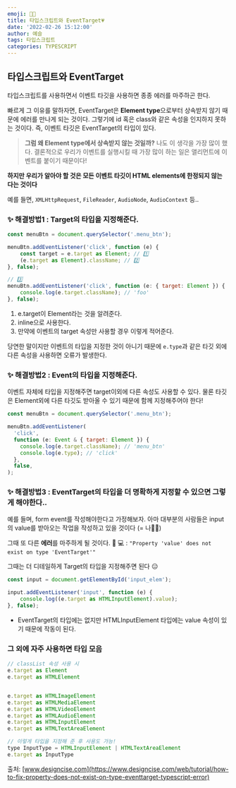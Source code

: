 ```yaml
---
emoji: 👩‍💻
title: 타입스크립트와 EventTarget💗
date: '2022-02-26 15:12:00'
author: 예슬
tags: 타입스크립트
categories: TYPESCRIPT
---
```


## 타입스크립트와 EventTarget

타입스크립트를 사용하면서 이벤트 타깃을 사용하면 종종 에러를 마주하곤 한다.

빠르게 그 이유를 말하자면, EventTarget은 **Element type**으로부터 상속받지 않기 때문에 에러를 만나게 되는 것이다. 그렇기에 id 혹은 class와 같은 속성을 인지하지 못하는 것이다. 즉, 이벤트 타깃은 EventTarget의 타입이 있다.

> **그럼 왜 Element type에서 상속받지 않는 것일까?**
> 나도 이 생각을 가장 많이 했다. 결론적으로 우리가 이벤트를 실행시킬 때 가장 많이 하는 일은 앨리먼트에 이벤트를 붙이기 때문이다!

**하지만 우리가 알아야 할 것은 모든 이벤트 타깃이 HTML elements에 한정되지 않는 다는 것이다**

예를 들면, `XMLHttpRequest`, `FileReader`, `AudioNode`, `AudioContext` 등..

### ✨ 해결방법1 : Target의 타입을 지정해준다.

```js
const menuBtn = document.querySelector('.menu_btn');

menuBtn.addEventListener('click', function (e) {
    const target = e.target as Element; // 1️⃣
    (e.target as Element).className; // 2️⃣
}, false);

// 3️⃣
menuBtn.addEventListener('click', function (e: { target: Element }) {
    console.log(e.target.className); // 'foo'
}, false);
```

1. e.target이 Element라는 것을 알려준다.
2. inline으로 사용한다.
3. 만약에 이벤트의 target 속성만 사용할 경우 이렇게 적어준다.

당연한 말이지만 이벤트의 타입을 지정한 것이 아니기 때문에 `e.type`과 같은 타깃 외에 다른 속성을 사용하면 오류가 발생한다.

### ✨ 해결방법2 : Event의 타입을 지정해준다.

이벤트 자체에 타입을 지정해주면 target이외에 다른 속성도 사용할 수 있다.
물론 타깃은 Element외에 다른 타깃도 받아올 수 있기 때문에 함께 지정해주어야 한다!

```js
const menuBtn = document.querySelector('.menu_btn');

menuBtn.addEventListener(
  'click',
  function (e: Event & { target: Element }) {
    console.log(e.target.className); // 'menu_btn'
    console.log(e.type); // 'click'
  },
  false,
);
```

### ✨ 해결방법3 : EventTarget의 타입을 더 명확하게 지정할 수 있으면 그렇게 해야한다..

예를 들며, form event를 작성해야한다고 가정해보자.
아마 대부분의 사람들은 input의 value를 받아오는 작업을 작성하고 있을 것이다 (= 나👩‍💻)

그때 또 다른 **에러**를 마주하게 될 것이다. 🤬
💻 : `"Property 'value' does not exist on type 'EventTarget'"`

그때는 더 디테일하게 Target의 타입을 지정해주면 된다 😑

```js
const input = document.getElementById('input_elem');

input.addEventListener('input', function (e) {
    console.log((e.target as HTMLInputElement).value);
}, false);
```

- EventTarget의 타입에는 없지만 HTMLInputElement 타입에는 value 속성이 있기 때문에 작동이 된다.

### 그 외에 자주 사용하면 타입 모음

```js
// classList 속성 사용 시
e.target as Element
e.target as HTMLElement


e.target as HTMLImageElement
e.target as HTMLMediaElement
e.target as HTMLVideoElement
e.target as HTMLAudioElement
e.target as HTMLInputElement
e.target as HTMLTextAreaElement

// 이렇게 타입을 지정해 준 후 사용도 가능!
type InputType = HTMLInputElement | HTMLTextAreaElement
e.target as InputType
```

출처: [www.designcise.com](https://www.designcise.com/web/tutorial/how-to-fix-property-does-not-exist-on-type-eventtarget-typescript-error)

```toc

```
